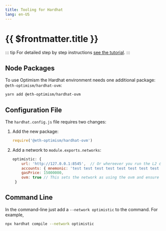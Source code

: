 ```yaml
---
title: Tooling for Hardhat
lang: en-US
---
```


# {{ $frontmatter.title }}

::: tip
For detailed step by step instructions [see the
tutorial](https://github.com/ethereum-optimism/optimism-tutorial/tree/main/hardhat).
:::

## Node Packages

To use Optimism the Hardhat environment needs one additional package: 
`@eth-optimism/hardhat-ovm`:

```sh
yarn add @eth-optimism/hardhat-ovm
```


## Configuration File

The `hardhat.config.js` file requires two changes:

1. Add the new package:
   ```javascript
   require('@eth-optimism/hardhat-ovm')
   ```
1. Add a network to `module.exports.networks`:
   ```javascript
   optimistic: {
       url: 'http://127.0.0.1:8545',  // Or whereever you run the L2 container       
       accounts: { mnemonic: 'test test test test test test test test test test test junk' },
       gasPrice: 15000000,          
       ovm: true // This sets the network as using the ovm and ensure contract will be compiled against that.
    }
    ```

## Command Line

In the command-line just add a `--network optimistic` to the command. For example,

```sh
npx hardhat compile --network optimistic
```
